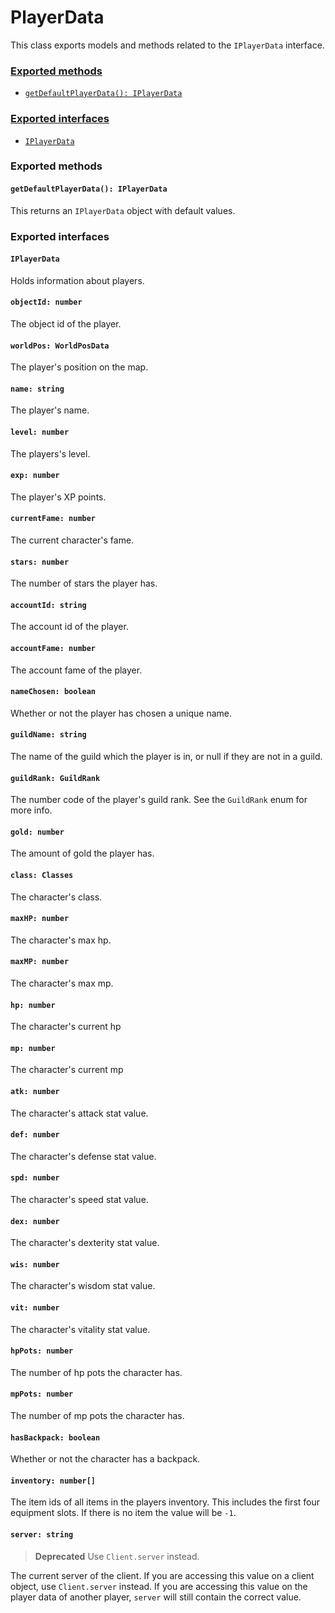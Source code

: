 # PlayerData
This class exports models and methods related to the `IPlayerData` interface.

### [Exported methods](#exported-methods)
 + [`getDefaultPlayerData(): IPlayerData`](#getdefaultplayerdata-iplayerdata)
### [Exported interfaces](#exported-interfaces)
 + [`IPlayerData`](#iplayerdata)


### Exported methods
#### `getDefaultPlayerData(): IPlayerData`
This returns an `IPlayerData` object with default values.

### Exported interfaces
#### `IPlayerData`
Holds information about players.
#### `objectId: number`
The object id of the player.

#### `worldPos: WorldPosData`
The player's position on the map.

#### `name: string`
The player's name.

#### `level: number`
The players's level.

#### `exp: number`
The player's XP points.

#### `currentFame: number`
The current character's fame.

#### `stars: number`
The number of stars the player has.

#### `accountId: string`
The account id of the player.

#### `accountFame: number`
The account fame of the player.

#### `nameChosen: boolean`
Whether or not the player has chosen a unique name.

#### `guildName: string`
The name of the guild which the player is in, or null if they are not in a guild.

#### `guildRank: GuildRank`
The number code of the player's guild rank. See the `GuildRank` enum for more info.

#### `gold: number`
The amount of gold the player has.

#### `class: Classes`
The character's class.

#### `maxHP: number`
The character's max hp.

#### `maxMP: number`
The character's max mp.

#### `hp: number`
The character's current hp

#### `mp: number`
The character's current mp

#### `atk: number`
The character's attack stat value.

#### `def: number`
The character's defense stat value.

#### `spd: number`
The character's speed stat value.

#### `dex: number`
The character's dexterity stat value.

#### `wis: number`
The character's wisdom stat value.

#### `vit: number`
The character's vitality stat value.

#### `hpPots: number`
The number of hp pots the character has.

#### `mpPots: number`
The number of mp pots the character has.

#### `hasBackpack: boolean`
Whether or not the character has a backpack.

#### `inventory: number[]`
The item ids of all items in the players inventory. This includes the first four equipment slots. If there is no item the value will be `-1`.

#### `server: string`
> **Deprecated** Use `Client.server` instead.

The current server of the client. If you are accessing this value on a client object, use `Client.server` instead. If you are accessing this value on the player data of another player, `server` will still contain the correct value.
